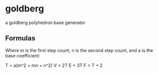 # goldberg
a goldberg polyhedron base generator

## Formulas

Where m is the first step count, n is the second step count, and a is the base coefficient:

T = a(m^2 + mn + n^2)
V = 2T
E = 3T
F = T + 2
